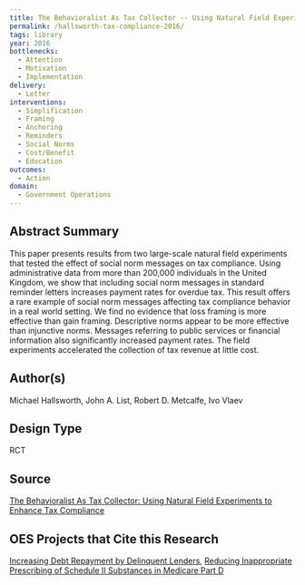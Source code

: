 ```yaml
---
title: The Behavioralist As Tax Collector -- Using Natural Field Experiments to Enhance Tax Compliance
permalink: /hallsworth-tax-compliance-2016/
tags: library 
year: 2016
bottlenecks: 
  - Attention 
  - Motivation
  - Implementation
delivery: 
  - Letter 
interventions: 
  - Simplification 
  - Framing 
  - Anchoring 
  - Reminders 
  - Social Norms 
  - Cost/Benefit 
  - Education 
outcomes:  
  - Action 
domain: 
  - Government Operations
---
```

## Abstract Summary

This paper presents results from two large-scale natural field experiments
that tested the effect of social norm messages on tax compliance. Using
administrative data from more than 200,000 individuals in the United
Kingdom, we show that including social norm messages in standard
reminder letters increases payment rates for overdue tax. This result offers
a rare example of social norm messages affecting tax compliance behavior
in a real world setting. We find no evidence that loss framing is more
effective than gain framing. Descriptive norms appear to be more effective
than injunctive norms. Messages referring to public services or financial
information also significantly increased payment rates. The field
experiments accelerated the collection of tax revenue at little cost.

## Author(s)

Michael Hallsworth, John A. List, Robert D. Metcalfe, Ivo Vlaev

## Design Type

RCT

## Source

<a href="http://s3.amazonaws.com/fieldexperiments-papers/papers/00391.pdf">The Behavioralist As Tax Collector: Using Natural Field Experiments to Enhance Tax Compliance</a>

## OES Projects that Cite this Research

<a href="https://oes.gsa.gov/projects/increasing-debt-repayment/">Increasing Debt Repayment by Delinquent Lenders</a>, <a href="https://oes.gsa.gov/projects/reducing-inappropriate-prescribing/">Reducing Inappropriate Prescribing of Schedule II Substances in Medicare Part D</a>


